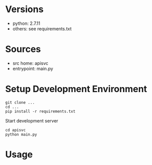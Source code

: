 # Versions

* python: 2.7.11
* others: see requirements.txt

# Sources

* src home: apisvc
* entrypoint: main.py

# Setup Development Environment

```
git clone ...
cd ...
pip install -r requirements.txt
```

Start development server

```
cd apisvc
python main.py
``` 

# Usage


